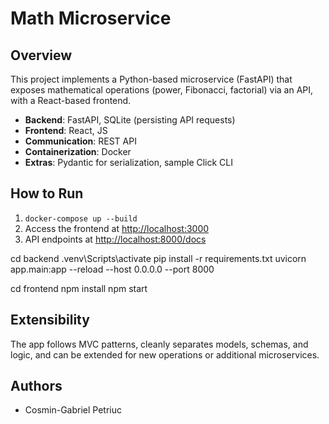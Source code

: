 # Math Microservice

## Overview

This project implements a Python-based microservice (FastAPI) that exposes mathematical operations (power, Fibonacci, factorial) via an API, with a React-based frontend.

- **Backend**: FastAPI, SQLite (persisting API requests)
- **Frontend**: React, JS
- **Communication**: REST API
- **Containerization**: Docker
- **Extras**: Pydantic for serialization, sample Click CLI

## How to Run

1. `docker-compose up --build`
2. Access the frontend at [http://localhost:3000](http://localhost:3000)
3. API endpoints at [http://localhost:8000/docs](http://localhost:8000/docs)

cd backend 
.venv\Scripts\activate
pip install -r requirements.txt
uvicorn app.main:app --reload --host 0.0.0.0 --port 8000


cd frontend
npm install
npm start 
## Extensibility

The app follows MVC patterns, cleanly separates models, schemas, and logic, and can be extended for new operations or additional microservices.

## Authors

- Cosmin-Gabriel Petriuc
